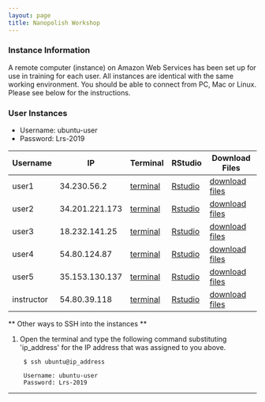 ```yaml
---
layout: page
title: Nanopolish Workshop
---
```


### Instance Information

A remote computer (instance) on Amazon Web Services has been set up for use in training for each user. All instances are identical with the same working environment. You should be able to connect from PC, Mac or Linux. Please see below for the instructions.

### User Instances

 * Username: ubuntu-user
 * Password: Lrs-2019


Username    |  IP              |  Terminal                                                           |  RStudio                                                           |  Download Files
------------|------------------|---------------------------------------------------------------------|--------------------------------------------------------------------|--------------------------------------------------------------------
user1       |  34.230.56.2     |  <a href='http://34.230.56.2:8080' target='_blank'>terminal</a>     |  <a href='http://34.230.56.2:8787' target='_blank'>Rstudio</a>     |  <a href='http://34.230.56.2' target='_blank'>download files</a>
user2       |  34.201.221.173  |  <a href='http://34.201.221.173:8080' target='_blank'>terminal</a>  |  <a href='http://34.201.221.173:8787' target='_blank'>Rstudio</a>  |  <a href='http://34.201.221.173' target='_blank'>download files</a>
user3       |  18.232.141.25   |  <a href='http://18.232.141.25:8080' target='_blank'>terminal</a>   |  <a href='http://18.232.141.25:8787' target='_blank'>Rstudio</a>   |  <a href='http://18.232.141.25' target='_blank'>download files</a>
user4       |  54.80.124.87    |  <a href='http://54.80.124.87:8080' target='_blank'>terminal</a>    |  <a href='http://54.80.124.87:8787' target='_blank'>Rstudio</a>    |  <a href='http://54.80.124.87' target='_blank'>download files</a>
user5       |  35.153.130.137  |  <a href='http://35.153.130.137:8080' target='_blank'>terminal</a>  |  <a href='http://35.153.130.137:8787' target='_blank'>Rstudio</a>  |  <a href='http://35.153.130.137' target='_blank'>download files</a>
instructor  |  54.80.39.118    |  <a href='http://54.80.39.118:8080' target='_blank'>terminal</a>    |  <a href='http://54.80.39.118:8787' target='_blank'>Rstudio</a>    |  <a href='http://54.80.39.118' target='_blank'>download files</a>


** Other ways to SSH into the instances **

1. Open the terminal and type the following command substituting 'ip_address' for the IP address that was assigned to you above.

        $ ssh ubuntu@ip_address
        
        Username: ubuntu-user
        Password: Lrs-2019

****



